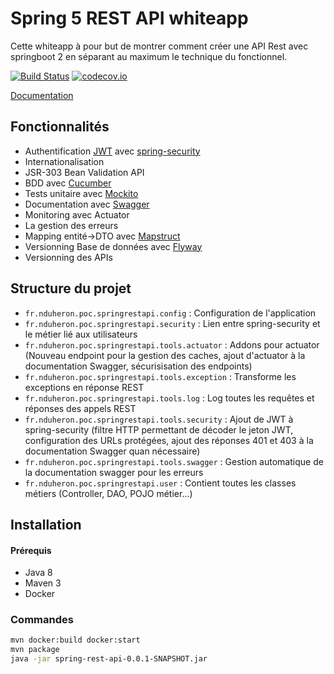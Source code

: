 # Spring 5 REST API whiteapp

Cette whiteapp à pour but de montrer comment créer une API Rest avec springboot 2 en séparant au maximum le technique du fonctionnel.

[![Build Status](https://travis-ci.org/nduheron/spring-rest-api.svg?branch=master)](https://travis-ci.org/nduheron/spring-rest-api) 
[![codecov.io](https://codecov.io/gh/nduheron/spring-rest-api/branch/master/graphs/badge.svg?branch=master)](https://codecov.io/github/nduheron/spring-rest-api?branch=master)

[Documentation](./documentation/index.html)

## Fonctionnalités

- Authentification [JWT](https://jwt.io/introduction/) avec [spring-security](https://docs.spring.io/spring-security/site/docs/5.0.0.RELEASE/reference/htmlsingle/)
- Internationalisation
- JSR-303 Bean Validation API
- BDD avec [Cucumber](https://cucumber.io/)
- Tests unitaire avec [Mockito](http://site.mockito.org/)
- Documentation avec [Swagger](https://swagger.io/)
- Monitoring avec Actuator
- La gestion des erreurs
- Mapping entité->DTO avec [Mapstruct](http://mapstruct.org/)
- Versionning Base de données avec [Flyway](https://flywaydb.org/)
- Versionning des APIs

## Structure du projet

* `fr.nduheron.poc.springrestapi.config` : Configuration de l'application
* `fr.nduheron.poc.springrestapi.security` : Lien entre spring-security et le métier lié aux utilisateurs
* `fr.nduheron.poc.springrestapi.tools.actuator` : Addons pour actuator (Nouveau endpoint pour la  gestion des caches, ajout d'actuator à la documentation Swagger, sécurisisation des endpoints)
* `fr.nduheron.poc.springrestapi.tools.exception` : Transforme les exceptions en réponse REST
* `fr.nduheron.poc.springrestapi.tools.log` : Log toutes les requêtes et réponses des appels REST
* `fr.nduheron.poc.springrestapi.tools.security` : Ajout de JWT à spring-security (filtre HTTP permettant de décoder le jeton JWT, configuration des URLs protégées, ajout des réponses 401 et 403 à la documentation Swagger quan nécessaire)
* `fr.nduheron.poc.springrestapi.tools.swagger` : Gestion automatique de la documentation swagger pour les erreurs
* `fr.nduheron.poc.springrestapi.user` : Contient toutes les classes métiers (Controller, DAO, POJO métier...)

## Installation

#### Prérequis

- Java 8
- Maven 3
- Docker

### Commandes

```bash
mvn docker:build docker:start
mvn package
java -jar spring-rest-api-0.0.1-SNAPSHOT.jar
```




